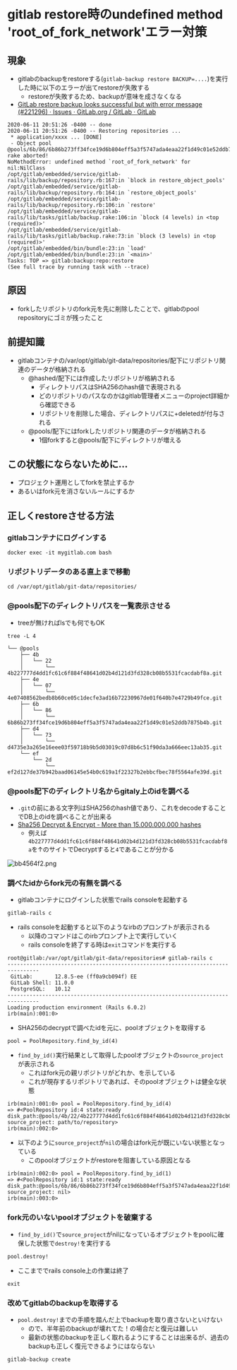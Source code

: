 # gitlab restore時のundefined method 'root_of_fork_network'エラー対策


## 現象
- gitlabのbackupをrestoreする(`gitlab-backup restore BACKUP=....`)を実行した時に以下のエラーが出てrestoreが失敗する
	- restoreが失敗するため、backupが意味を成さなくなる
- [GitLab restore backup looks successful but with error message (#221296) · Issues · GitLab.org / GitLab · GitLab](https://gitlab.com/gitlab-org/gitlab/-/issues/221296)

```
2020-06-11 20:51:26 -0400 -- done
2020-06-11 20:51:26 -0400 -- Restoring repositories ...
 * application/xxxx ... [DONE]
 - Object pool @pools/6b/86/6b86b273ff34fce19d6b804eff5a3f5747ada4eaa22f1d49c01e52ddb7875b4b...
rake aborted!
NoMethodError: undefined method `root_of_fork_network' for nil:NilClass
/opt/gitlab/embedded/service/gitlab-rails/lib/backup/repository.rb:167:in `block in restore_object_pools'
/opt/gitlab/embedded/service/gitlab-rails/lib/backup/repository.rb:164:in `restore_object_pools'
/opt/gitlab/embedded/service/gitlab-rails/lib/backup/repository.rb:106:in `restore'
/opt/gitlab/embedded/service/gitlab-rails/lib/tasks/gitlab/backup.rake:106:in `block (4 levels) in <top (required)>'
/opt/gitlab/embedded/service/gitlab-rails/lib/tasks/gitlab/backup.rake:73:in `block (3 levels) in <top (required)>'
/opt/gitlab/embedded/bin/bundle:23:in `load'
/opt/gitlab/embedded/bin/bundle:23:in `<main>'
Tasks: TOP => gitlab:backup:repo:restore
(See full trace by running task with --trace)
```

## 原因
- forkしたリポジトリのfork元を先に削除したことで、gitlabのpool repositoryにゴミが残ったこと

## 前提知識
- gitlabコンテナの/var/opt/gitlab/git-data/repositories/配下にリポジトリ関連のデータが格納される
	- @hashed/配下には作成したリポジトリが格納される
		- ディレクトリパスはSHA256のhash値で表現される
		- どのリポジトリのパスなのかはgitlab管理者メニューのproject詳細から確認できる
		- リポジトリを削除した場合、ディレクトリパスに+deletedが付与される
	- @pools/配下にはforkしたリポジトリ関連のデータが格納される
		- 1個forkすると@pools/配下にディレクトリが増える

## この状態にならないために...
- プロジェクト運用としてforkを禁止するか
- あるいはfork元を消さないルールにするか

## 正しくrestoreさせる方法
### gitlabコンテナにログインする
```
docker exec -it mygitlab.com bash
```

### リポジトリデータのある直上まで移動
```
cd /var/opt/gitlab/git-data/repositories/
```

### @pools配下のディレクトリパスを一覧表示させる
- treeが無ければlsでも何でもOK
```
tree -L 4
```

```
└── @pools
    ├── 4b
    │   └── 22
    │       └── 4b227777d4dd1fc61c6f884f48641d02b4d121d3fd328cb08b5531fcacdabf8a.git
    ├── 4e
    │   └── 07
    │       └── 4e07408562bedb8b60ce05c1decfe3ad16b72230967de01f640b7e4729b49fce.git
    ├── 6b
    │   └── 86
    │       └── 6b86b273ff34fce19d6b804eff5a3f5747ada4eaa22f1d49c01e52ddb7875b4b.git
    ├── d4
    │   └── 73
    │       └── d4735e3a265e16eee03f59718b9b5d03019c07d8b6c51f90da3a666eec13ab35.git
    └── ef
        └── 2d
            └── ef2d127de37b942baad06145e54b0c619a1f22327b2ebbcfbec78f5564afe39d.git
```

### @pools配下のディレクトリ名からgitaly上のidを調べる
- `.git`の前にある文字列はSHA256のhash値であり、これをdecodeすることでDB上のidを調べることが出来る
- [Sha256 Decrypt & Encrypt - More than 15.000.000.000 hashes](https://md5decrypt.net/en/Sha256/)
	- 例えば`4b227777d4dd1fc61c6f884f48641d02b4d121d3fd328cb08b5531fcacdabf8a`を↑のサイトでDecryptすると`4`であることが分かる

![bb4564f2.png](:storage\815f03b7-db73-4d6d-8e73-63e3fdf30ab1\bb4564f2.png)


### 調べたidからfork元の有無を調べる
- gitlabコンテナにログインした状態でrails consoleを起動する
```
gitlab-rails c
```
- rails consoleを起動すると以下のようなirbのプロンプトが表示される
	- 以降のコマンドはこのirbプロンプト上で実行していく
	- rails consoleを終了する時は`exit`コマンドを実行する
```
root@gitlab:/var/opt/gitlab/git-data/repositories# gitlab-rails c
--------------------------------------------------------------------------------
 GitLab:       12.8.5-ee (ff0a9cb094f) EE
 GitLab Shell: 11.0.0
 PostgreSQL:   10.12
--------------------------------------------------------------------------------
Loading production environment (Rails 6.0.2)
irb(main):001:0>

```

- SHA256のdecryptで調べたidを元に、poolオブジェクトを取得する
```
pool = PoolRepository.find_by_id(4)
```
- `find_by_id()`実行結果として取得したpoolオブジェクトの`source_project`が表示される
	- これはfork元の親リポジトリがどれか、を示している
	- これが現存するリポジトリであれば、そのpoolオブジェクトは健全な状態
```
irb(main):001:0> pool = PoolRepository.find_by_id(4)
=> #<PoolRepository id:4 state:ready disk_path:@pools/4b/22/4b227777d4dd1fc61c6f884f48641d02b4d121d3fd328cb08b5531fcacdabf8a source_project: path/to/repository>
irb(main):002:0>
```

- 以下のように`source_project`が`nil`の場合はfork元が既にいない状態となっている
	- このpoolオブジェクトがrestoreを阻害している原因となる
```
irb(main):002:0> pool = PoolRepository.find_by_id(1)
=> #<PoolRepository id:1 state:ready disk_path:@pools/6b/86/6b86b273ff34fce19d6b804eff5a3f5747ada4eaa22f1d49c01e52ddb7875b4b source_project: nil>
irb(main):003:0>
```

### fork元のいないpoolオブジェクトを破棄する
- `find_by_id()`で`source_project`がnilになっているオブジェクトをpoolに確保した状態で`destroy!`を実行する
```
pool.destroy!
```

- ここまででrails console上の作業は終了
```
exit
```

### 改めてgitlabのbackupを取得する
- `pool.destroy!`までの手順を踏んだ上でbackupを取り直さないといけない
	- ので、半年前のbackupが壊れてた！の場合だと復元は難しい
	- 最新の状態のbackupを正しく取れるようにすることは出来るが、過去のbackupも正しく復元できるようにはならない
```
gitlab-backup create
```